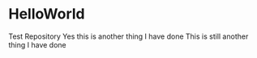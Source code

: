 # HelloWorld
Test Repository
Yes this is another thing I have done
This is still another thing I have done
